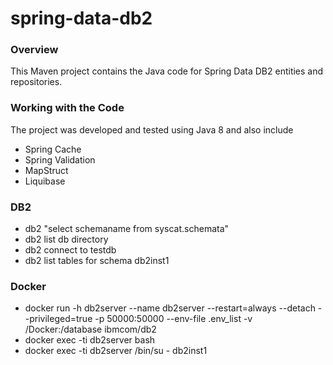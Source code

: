 # spring-data-db2
### Overview
This Maven project contains the Java code for Spring Data DB2 entities and repositories.


### Working with the Code
The project was developed and tested using Java 8 and also include
- Spring Cache
- Spring Validation
- MapStruct
- Liquibase


### DB2
- db2 "select schemaname from syscat.schemata"
- db2 list db directory
- db2 connect to testdb
- db2 list tables for schema db2inst1

### Docker
- docker run -h db2server --name db2server --restart=always --detach --privileged=true -p 50000:50000 --env-file .env_list -v /Docker:/database ibmcom/db2
- docker exec -ti db2server bash
- docker exec -ti db2server /bin/su - db2inst1